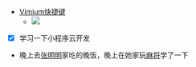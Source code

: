 - [Vimium](<Vimium.md>)[快捷键](<快捷键.md>)
    - ![](https://cdn.sspai.com/attachment/origin/2014/12/16/204008.png?imageView2/2/w/1120/q/90/interlace/1/ignore-error/1)
- [x] 学习一下小程序云开发
- 晚上去[张明明](<张明明.md>)家吃的晚饭，晚上在她家玩[麻将](<麻将.md>)学了一下
